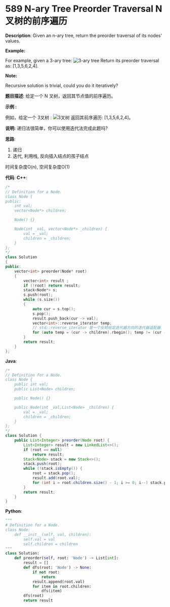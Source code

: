 # 589 N-ary Tree Preorder Traversal N叉树的前序遍历

__Description__:
Given an n-ary tree, return the preorder traversal of its nodes' values.

__Example:__

For example, given a 3-ary tree:
![3-ary tree](https://upload-images.jianshu.io/upload_images/16639143-caf24b6dedfe7889.png?imageMogr2/auto-orient/strip%7CimageView2/2/w/1240)
Return its preorder traversal as: [1,3,5,6,2,4].

__Note:__

Recursive solution is trivial, could you do it iteratively?

__题目描述__:
给定一个 N 叉树，返回其节点值的前序遍历。

__示例 :__

例如，给定一个 3叉树 :
![3叉树](https://upload-images.jianshu.io/upload_images/16639143-caf24b6dedfe7889.png?imageMogr2/auto-orient/strip%7CimageView2/2/w/1240)
返回其前序遍历: [1,3,5,6,2,4]。

__说明:__
递归法很简单，你可以使用迭代法完成此题吗?

__思路__:

1. 递归
2. 迭代, 利用栈, 反向插入结点的孩子结点

时间复杂度O(n), 空间复杂度O(1)

__代码__:
__C++__:

```C++
/*
// Definition for a Node.
class Node {
public:
    int val;
    vector<Node*> children;

    Node() {}

    Node(int _val, vector<Node*> _children) {
        val = _val;
        children = _children;
    }
};
*/
class Solution 
{
public:
    vector<int> preorder(Node* root) 
    {
        vector<int> result ;
        if (!root) return result;
        stack<Node*> s;
        s.push(root);
        while (s.size()) 
        {       
            auto cur = s.top();
            s.pop();
            result.push_back(cur -> val);
            vector<int>::reverse_iterator temp;
            // std::reverse_iterator 是一个反转给定迭代器方向的迭代器适配器
            for (auto temp = (cur -> children).rbegin(); temp != (cur -> children).rend(); temp++) s.push(*temp);
        }
        return result;
    }
};
```

__Java__:

```Java
/*
// Definition for a Node.
class Node {
    public int val;
    public List<Node> children;

    public Node() {}

    public Node(int _val,List<Node> _children) {
        val = _val;
        children = _children;
    }
};
*/
class Solution {
    public List<Integer> preorder(Node root) {
        List<Integer> result = new LinkedList<>();
        if (root == null)
            return result;
        Stack<Node> stack = new Stack<>();
        stack.push(root);
        while (!stack.isEmpty()) {
            root = stack.pop();
            result.add(root.val);
            for (int i = root.children.size() - 1; i >= 0; i--) stack.push(root.children.get(i));
        }
        return result;
    }
}
```

__Python__:

```Python
"""
# Definition for a Node.
class Node:
    def __init__(self, val, children):
        self.val = val
        self.children = children
"""
class Solution:
    def preorder(self, root: 'Node') -> List[int]:
        result = []
        def dfs(root: 'Node') -> None:
            if not root:
                return
            result.append(root.val)
            for item in root.children:
                dfs(item)
        dfs(root)
        return result
```
